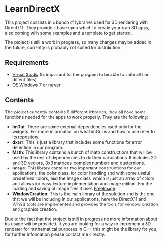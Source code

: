 # LearnDirectX

This project consists in a bunch of lybraries used for 3D rendering with DirectX11. They provide a base upon which to 
create your own 3D apps, also coming with some examples and a template to get started.

The project is still a work in progress, so many changes may be added in the future, currently is probably not suited 
for distribution.

## Requirements

- [Visual Studio](https://visualstudio.com) (Is important for the program to be able to unite all the diffent files)
- OS Windows 7 or newer

## Contents

The project currently contains 5 different lybraries, they all have some functions needed for the apps to work properly. 
They are the following:

- **ImGui**: These are some external dependencies used only for the widgets. For more information on what imGui is and
  how to use refer to its [repository](https://github.com/ocornut/imgui).
- **dxerr**: This is just a library that includes some functions for error detection in our program.
- **Math**: This library contains a bunch of math constructions that will be used by the rest of dependencies to do
  their calculations. It includes 2D and 3D vectors, 3x3 matrices, complex numbers and quaternions.
- **Image**: This library contains two important constructions for our applications, the color class, for color handling
  and with some useful predefined colors, and the Image class, which is just an array of colors and allows for easy texture
  implementation and image edition. For the loading and saving of image files it uses
  [FreeImage](https://github.com/jpvanoosten/FreeImage).
- **WindowCreation**: This is the main library of the solution and is the one that we will be including in our applications,
  here the DirectX11 and Win32 tools are implemented and provides the tools for window creation and graphics creation.

Due to the fact that the project is still in progress no more information about its usage will be provided. If you are 
looking for a way to implement a 3D renderer for mathematical purposes in C++ this might be the library for you, for further 
information please contact me directly.
